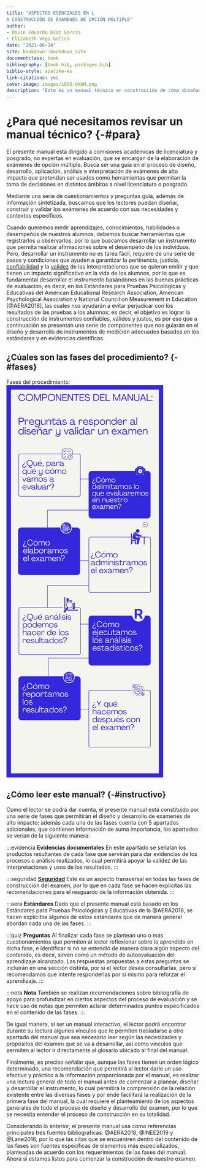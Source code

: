```yaml
--- 
title: "ASPECTOS ESENCIALES EN L
A CONSTRUCCIÓN DE EXAMENES DE OPCIÓN MÚLTIPLE"
author: 
- Davin Eduardo Díaz García
- Elizabeth Vega Gatica
date: "2021-06-14"
site: bookdown::bookdown_site
documentclass: book
bibliography: [book.bib, packages.bib]
biblio-style: apalike-es
link-citations: yes
cover-image: images/LOGO-UNAM.png
description: "Este es un manual técnico en construcción de cómo diseñar, aplicar y validar exámenes de opción múltiple de alto impacto"
---
```


# ¿Para qué necesitamos revisar un manual técnico? {-#para}

El presente manual está dirigido a comisiones académicas de licenciatura y posgrado, no expertas en evaluación, que se encargan de la elaboración de exámenes de opción múltiple. Busca ser una guía en el proceso de diseño, desarrollo, aplicación, análisis e interpretación de exámenes de alto impacto que pretendan ser usados como herramientas que permitan la toma de decisiones en distintos ámbitos a nivel licenciatura o posgrado.  

Mediante una serie de cuestionamientos y preguntas guía, además de información sintetizada, buscamos que los lectores puedan diseñar, construir y validar los exámenes de acuerdo con sus necesidades y contextos específicos.

Cuando queremos medir aprendizajes, conocimientos, habilidades o desempeños de nuestros alumnos, debemos buscar herramientas que registrarlos u observarlos, por lo que buscamos desarrollar un instrumento que permita realizar afirmaciones sobre el desempeño de los individuos. Pero, desarrollar un instrumento no es tarea fácil, requiere de una serie de pasos y condiciones que ayuden a garantizar la pertinencia, justicia, [confiabilidad](#confiabilidad) y la [validez](#validez-G) de las interpretaciones que se quieran emitir y que tienen un impacto significativo en la vida de los alumnos, por lo que es fundamental desarrollar el instrumento basándonos en las buenas prácticas de evaluación, es decir, en los Estándares para Pruebas Psicológicas y Educativas del American Educational Research Association, American Psychological Association y National Council on Measurement in Education [@AERA2018], las cuales nos ayudarán a evitar perjudicar con los resultados de las pruebas a los alumnos; es decir, el objetivo es lograr la construcción de instrumentos confiables, válidos y justos, es por eso que a continuación se presentan una serie de componentes que nos guiarán en el diseño y desarrollo de instrumentos de medición adecuados basados en los estándares y en evidencias científicas. 

## ¿Cúales son las fases del procedimiento? {-#fases}

Fases del procedimiento: ![](images/infografia.png) 

## ¿Cómo leer este manual? {-#instructivo}

Como el lector se podrá dar cuenta, el presente manual está constituido por una serie de fases que permitirán el diseño y desarrollo de exámenes de alto impacto; además cada una de las fases cuenta con 5 apartados adicionales, que contienen información de suma importancia, los apartados se verían de la siguiente manera:  

:::evidencia
**Evidencias documentales** 
En este apartado se señalan los productos resultantes de cada fase que servirán para dar evidencias de los procesos o análisis realizados, lo cual permitirá apoyar la validez de las interpretaciones y usos de los resultados. 
:::

:::seguridad
[**Seguridad**](#seguridad-G)
Este es un aspecto transversal en todas las fases de construcción del examen, por lo que en cada fase se hacen explicitas las recomendaciones para el resguardo de la información obtenida. 
:::

:::aera
**Estándares** Dado que el presente manual está basado en los Estándares para Pruebas Psicológicas y Educativas de la @AERA2018, se hacen explícitos algunos de estos estándares que de manera general abordan cada una de las fases. 
:::

:::quiz
**Preguntas** Al finalizar cada fase se plantean uno o más cuestionamientos que permiten al lector reflexionar sobre lo aprendido en dicha fase, e identificar si no se entendió de manera clara algún aspecto del contenido, es decir, sirven como un método de autoevaluación del aprendizaje alcanzado. Las respuestas propuestas a estas preguntas se incluirán en una sección distinta, por si el lector desea consultarlas, pero sí recomendamos que intente responderlas por sí mismo para reforzar el aprendizaje.
:::



:::nota
**Nota**
También se realizan recomendaciones sobre bibliografía de apoyo para profundizar en ciertos aspectos del proceso de evaluación y se hace uso de notas que permiten aclarar determinados puntos especificados en el contenido de las fases.
:::

De igual manera, al ser un manual interactivo, el lector podrá encontrar durante su lectura algunos vínculos que le permiten trasladarse a otro apartado del manual que sea necesario leer según las necesidades y propósitos del examen que se va a desarrollar, así como vínculos que permiten al lector ir directamente al glosario ubicado al final del manual. 

Finalmente, es preciso señalar que, aunque las fases tienen un orden lógico determinado, una recomendación que permitirá al lector darle un uso efectivo y práctico a la información proporcionada por el manual, es realizar una lectura general de todo el manual antes de comenzar a planear, diseñar y desarrollar el instrumento, lo cual permitirá la comprensión de la relación existente entre las diversas fases y por ende facilitará la realización de la primera fase del manual, la cual requiere el planteamiento de los aspectos generales de todo el proceso de diseño y desarrollo del examen, por lo que se necesita entender el proceso de construcción en su totalidad.

Considerando lo anterior, el presente manual usa como referencias principales tres fuentes bibliográficas:  @AERA2018, @INEE2019 y @Lane2016, por lo que las citas que se encuentren dentro del contenido de las fases son fuentes específicas de elementos más especializados, planteadas de acuerdo con los requerimientos de las fases del manual. 
Ahora si estamos listos para comenzar la construcción de nuestro examen. 
